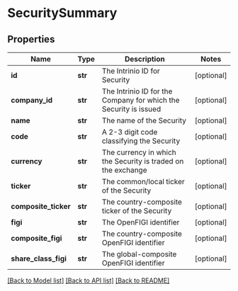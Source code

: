 # SecuritySummary

## Properties
Name | Type | Description | Notes
------------ | ------------- | ------------- | -------------
**id** | **str** | The Intrinio ID for Security | [optional] 
**company_id** | **str** | The Intrinio ID for the Company for which the Security is issued | [optional] 
**name** | **str** | The name of the Security | [optional] 
**code** | **str** | A 2-3 digit code classifying the Security | [optional] 
**currency** | **str** | The currency in which the Security is traded on the exchange | [optional] 
**ticker** | **str** | The common/local ticker of the Security | [optional] 
**composite_ticker** | **str** | The country-composite ticker of the Security | [optional] 
**figi** | **str** | The OpenFIGI identifier | [optional] 
**composite_figi** | **str** | The country-composite OpenFIGI identifier | [optional] 
**share_class_figi** | **str** | The global-composite OpenFIGI identifier | [optional] 

[[Back to Model list]](../README.md#documentation-for-models) [[Back to API list]](../README.md#documentation-for-api-endpoints) [[Back to README]](../README.md)



